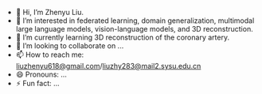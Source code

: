 - 👋 Hi, I’m Zhenyu Liu.
- 👀 I’m interested in federated learning, domain generalization, multimodal large language models, vision-language models, and 3D reconstruction.
- 🌱 I’m currently learning 3D reconstruction of the coronary artery.
- 💞️ I’m looking to collaborate on ...
- 📫 How to reach me: liuzhenyu618@gmail.com/liuzhy283@mail2.sysu.edu.cn
- 😄 Pronouns: ...
- ⚡ Fun fact: ...

<!---
jujingliuzy/jujingliuzy is a ✨ special ✨ repository because its `README.md` (this file) appears on your GitHub profile.
You can click the Preview link to take a look at your changes.
--->
